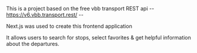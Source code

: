 This is a project based on the free vbb transport REST api  -- https://v6.vbb.transport.rest/ --

Next.js was used to create this frontend application

It allows users to search for stops, select favorites & get helpful information about the departures.